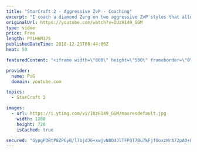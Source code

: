 ```yaml
---
title: "StarCraft 2 - Aggressive ZvP - Coaching"
excerpt: "I coach a diamond Zerg on two aggressive ZvP styles that allow him to take control of the matchup -- Watch live at https://www.twitch.tv/x5_pig"
originalUrl: https://youtube.com/watch?v=IUzH149_GGM
type: video
price: Free
length: PT1H6M37S
publishedDateTime: 2018-12-21T08:44:06Z
heat: 50

featuredContent: "<iframe width=\"800\" height=\"500\" frameborder=\"0\" src=\"https://www.youtube.com/embed/IUzH149_GGM\" allow=\"accelerometer; autoplay; encrypted-media; gyroscope; picture-in-picture\" allowfullscreen></iframe>"

provider:
  name: PiG
  domain: youtube.com

topics:
  - StarCraft 2

images:
  - url: https://i.ytimg.com/vi/IUzH149_GGM/maxresdefault.jpg
    width: 1280
    height: 720
    isCached: true

secured: "GypgPDRtP8ZP6yB/l7bjdJ6+xwjvN8O4JlTFPQT7Bu7kFjfUoxzWrA72pAO+Loc8E5QMcj6FAefgIZrxa2RXqxfb3IOWV/l4xeVduJMvH7DY29keF6dptxGj2lYtuMAS4EPTUMwkG6Q8yriGiM1o1fNFGJeNI2XIm58vovCa+1VPsLD2m7tzoHe09a+K/MQmQOVT6nBslWapXAFaG+EaUnpu7c5ulxXPlY1BkORxEJJqGskU9sMI+CIt6Ck7YRGeiPZbRD5NvDu4xWpqt6qTqu//3Jvj1BVd0zLFwDtuhbgQJsaSTq9gYfKmFPE/hrp8YBeewjG2xe9bUCztLr5n47itYn0M/ACe/JVk7AK9XDyvqryATQq/B8Ha7VkMMB7abH+1Ovbxe+DvKNc41fGP3e6rjoC7YNEMP/nqmKz8+og=;aZTPyIdYfboHdSk/TTuwZw=="
---
```


